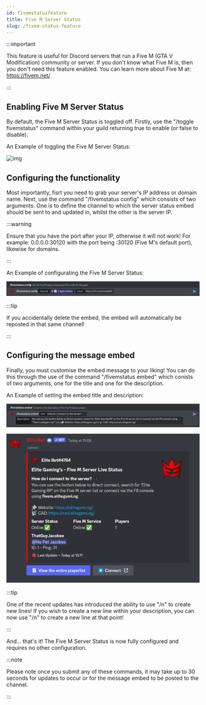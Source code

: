 ```yaml
---
id: fivemstatusfeature
title: Five M Server Status
slug: /fivem-status-feature
---
```


:::important

This feature is useful for Discord servers that run a Five M (GTA V Modification) community or server. If you don't know what Five M is, then you don't need this feature enabled. You can learn more about Five M at: https://fivem.net/

:::

## Enabling Five M Server Status

By default, the Five M Server Status is toggled off. Firstly, use the "/toggle fivemstatus" command within your guild returning true to enable (or false to disable).

An Example of toggling the Five M Server Status:

![img](../static/img/fivemstatustoggle-example.png)

## Configuring the functionality

Most importantly, fisrt you need to grab your server's IP address or domain name. Next, use the command "/fivemstatus config" which consists of two arguments. One is to define the channel to which the server status embed should be sent to and updated in, whilst the other is the server IP.

:::warning

Ensure that you have the port after your IP, otherwise it will not work! For example: 0.0.0.0:30120 with the port being :30120 (Five M's default port), likewise for domains.

:::

An Example of configurating the Five M Server Status:

![img](../static/img/fivemstatusconfig-example.png)

:::tip

If you accidentally delete the embed, the embed will automatically be reposted in that same channel!

:::

## Configuring the message embed

Finally, you must customise the embed message to your liking! You can do this through the use of the command "/fivemstatus embed" which conists of two arguments, one for the title and one for the description.

An Example of setting the embed title and description:

![img](../static/img/fivemstatusembed-example.png)

![img](../static/img/fivemstatusfeature-embed.png)

:::tip

One of the recent updates has introduced the ability to use "/n" to create new lines! If you wish to create a new line within your description, you can now use "/n" to create a new line at that point!

:::

And... that's it! The Five M Server Status is now fully configured and requires no other configuration. 

:::note

Please note once you submit any of these commands, it may take up to 30 seconds for updates to occur or for the message embed to be posted to the channel.

:::